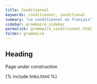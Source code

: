 ```yaml
---
title: Conditionnel
keywords: conditionnel, conditional
summary: "Le conditionnel en français"
sidebar: grammaire_sidebar
permalink: grammaire_conditionnel.html
folder: grammaire
---
```


## Heading

Page under construction

{% include links.html %}
